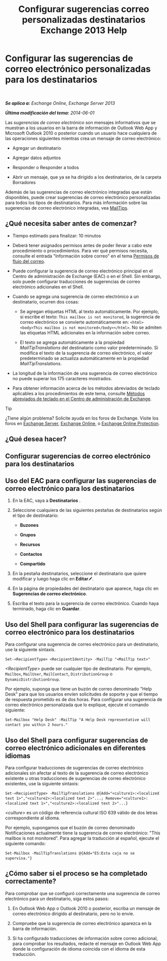 ﻿---
title: 'Configurar sugerencias correo personalizadas destinatarios Exchange 2013 Help'
TOCTitle: Configurar las sugerencias de correo electrónico personalizadas para los destinatarios
ms:assetid: df8ee7ae-2486-4890-b057-cda87b4cb1ec
ms:mtpsurl: https://technet.microsoft.com/es-es/library/Dd638199(v=EXCHG.150)
ms:contentKeyID: 52061890
ms.date: 04/23/2018
mtps_version: v=EXCHG.150
ms.translationtype: HT
---

# Configurar las sugerencias de correo electrónico personalizadas para los destinatarios

 

_**Se aplica a:** Exchange Online, Exchange Server 2013_

_**Última modificación del tema:** 2014-06-01_

Las *sugerencias de correo electrónico* son mensajes informativos que se muestran a los usuarios en la barra de información de Outlook Web App y Microsoft Outlook 2010 o posterior cuando un usuario hace cualquiera de las operaciones siguientes mientras crea un mensaje de correo electrónico:

  - Agregar un destinatario

  - Agregar datos adjuntos

  - Responder o Responder a todos

  - Abrir un mensaje, que ya se ha dirigido a los destinatarios, de la carpeta Borradores

Además de las sugerencias de correo electrónico integradas que están disponibles, puede crear sugerencias de correo electrónico personalizadas para todos los tipos de destinatarios. Para más información sobre las sugerencias de correo electrónico integradas, vea [MailTips](mailtips-exchange-2013-help.md).

## ¿Qué necesita saber antes de comenzar?

  - Tiempo estimado para finalizar: 10 minutos

  - Deberá tener asignados permisos antes de poder llevar a cabo este procedimiento o procedimientos. Para ver qué permisos necesita, consulte el entrada "Información sobre correo" en el tema [Permisos de flujo del correo](mail-flow-permissions-exchange-2013-help.md).

  - Puede configurar la sugerencia de correo electrónico principal en el Centro de administración de Exchange (EAC) o en el Shell. Sin embargo, solo puede configurar traducciones de sugerencias de correo electrónico adicionales en el Shell.

  - Cuando se agrega una sugerencia de correo electrónico a un destinatario, ocurren dos cosas:
    
      - Se agregan etiquetas HTML al texto automáticamente. Por ejemplo, si escribe el texto: `This mailbox is not monitored`, la sugerencia de correo electrónico se convierte automáticamente en: `<html><body>This mailbox is not monitored</body></html>`. No se admiten las etiquetas HTML adicionales en la información sobre correo.
    
      - El texto se agrega automáticamente a la propiedad *MailTipTranslations* del destinatario como valor predeterminado. Si modifica el texto de la sugerencia de correo electrónico, el valor predeterminado se actualiza automáticamente en la propiedad *MailTipTranslations*.

  - La longitud de la información de una sugerencia de correo electrónico no puede superar los 175 caracteres mostrados.

  - Para obtener información acerca de los métodos abreviados de teclado aplicables a los procedimientos de este tema, consulte [Métodos abreviados de teclado en el Centro de administración de Exchange](keyboard-shortcuts-in-the-exchange-admin-center-exchange-online-protection-help.md).


> [!TIP]
> ¿Tiene algún problema? Solicite ayuda en los foros de Exchange. Visite los foros en <A href="https://go.microsoft.com/fwlink/p/?linkid=60612">Exchange Server</A>, <A href="https://go.microsoft.com/fwlink/p/?linkid=267542">Exchange Online</A>, o <A href="https://go.microsoft.com/fwlink/p/?linkid=285351">Exchange Online Protection</A>.



## ¿Qué desea hacer?

## Configurar sugerencias de correo electrónico para los destinatarios

## Uso del EAC para configurar las sugerencias de correo electrónico para los destinatarios

1.  En la EAC, vaya a **Destinatarios** .

2.  Seleccione cualquiera de las siguientes pestañas de destinatarios según el tipo de destinatario:
    
      - **Buzones**
    
      - **Grupos**
    
      - **Recursos**
    
      - **Contactos**
    
      - **Compartido**

3.  En la pestaña destinatarios, seleccione el destinatario que quiere modificar y luego haga clic en **Editar**![Icono Editar](images/Bb124582.6f53ccb2-1f13-4c02-bea0-30690e6ea71d(EXCHG.150).gif "Icono Editar").

4.  En la página de propiedades del destinatario que aparece, haga clic en **Sugerencias de correo electrónico**.

5.  Escriba el texto para la sugerencia de correo electrónico. Cuando haya terminado, haga clic en **Guardar**.

## Uso del Shell para configurar las sugerencias de correo electrónico para los destinatarios

Para configurar una sugerencia de correo electrónico para un destinatario, use la siguiente sintaxis.

    Set-<RecipientType> <RecipientIdentity> -MailTip "<MailTip text>"

*\<RecipientType\>* puede ser cualquier tipo de destinatario. Por ejemplo, `Mailbox`, `MailUser`, `MailContact`, `DistributionGroup` o `DynamicDistributionGroup`.

Por ejemplo, suponga que tiene un buzón de correo denominado "Help Desk" para que los usuarios envíen solicitudes de soporte y que el tiempo de respuesta prometido es de dos horas. Para configurar una sugerencia de correo electrónico personalizada que lo explique, ejecute el comando siguiente:

    Set-Mailbox "Help Desk" -MailTip "A Help Desk representative will contact you within 2 hours."

## Uso del Shell para configurar sugerencias de correo electrónico adicionales en diferentes idiomas

Para configurar traducciones de sugerencias de correo electrónico adicionales sin afectar al texto de la sugerencia de correo electrónico existente u otras traducciones de sugerencias de correo electrónico existentes, use la siguiente sintaxis:

    Set-<RecipientType> -MailTipTranslations @{Add="<culture1>:<localized text 1>","<culture2>:<localized text 2>"...; Remove="<culture1>:<localized text 1>","<culture2>:<localized text 2>"...}

*\<culture\>* es un código de referencia cultural ISO 639 válido de dos letras correspondiente al idioma.

Por ejemplo, supongamos que el buzón de correo denominado Notificaciones actualmente tiene la sugerencia de correo electrónico: "This mailbox is not monitored". Para agregar la traducción al español, ejecute el siguiente comando:

    Set-Mailbox -MailTipTranslations @{Add="ES:Esta caja no se supervisa."}

## ¿Cómo saber si el proceso se ha completado correctamente?

Para comprobar que se configuró correctamente una sugerencia de correo electrónico para un destinatario, siga estos pasos:

1.  En Outlook Web App o Outlook 2010 o posterior, escriba un mensaje de correo electrónico dirigido al destinatario, pero no lo envíe.

2.  Compruebe que la sugerencia de correo electrónico aparezca en la barra de información.

3.  Si ha configurado traducciones de información sobre correo adicional, para comprobar los resultados, redacte el mensaje en Outlook Web App donde la configuración de idioma coincida con el idioma de esta traducción.

